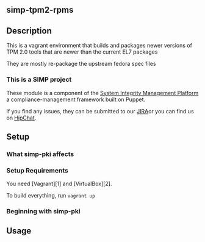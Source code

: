 ## simp-tpm2-rpms


## Description

This is a vagrant environment that builds and packages newer versions of  TPM 2.0 tools that are newer than the current EL7 packages

They are mostly re-package the upstream fedora spec files

### This is a SIMP project

These module is a component of the [System Integrity Management
Platform][simp]
a compliance-management framework built on Puppet.

If you find any issues, they can be submitted to our
[JIRA][jira]or you can find us on
[HipChat](https://www.hipchat.com/ggkCeNuLk).

## Setup

### What simp-pki affects

### Setup Requirements

You need [Vagrant][1] and [VirtualBox][2].

To build everything, run `vagrant up`
### Beginning with simp-pki

## Usage
[simp]: https://github.com/NationalSecurityAgency/SIMP/
[jira]: https://simp-project.atlassian.net/
